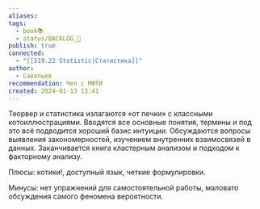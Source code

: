 ```yaml
---
aliases: 
tags:
  - book📚
  - status/BACKLOG_🌰
publish: true
connected:
  - "[[519.22 Statistic|Статистика]]"
author:
  - Савельев
recommendation: Чел с МФТИ
created: 2024-01-13 13:41
---
```


Теорвер и статистика излагаются «от печки» с классными котоиллюстрациями. Вводятся все основные понятия, термины и под это всё подводится хороший базис интуиции. Обсуждаются вопросы выявления закономерностей, изучением внутренних взаимосвязей в данных. Заканчивается книга кластерным анализом и подходом к факторному анализу. 

  

Плюсы: котики!, доступный язык, четкие формулировки. 

Минусы: нет упражнений для самостоятельной работы, маловато обсуждения самого феномена вероятности.

  




